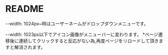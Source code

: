 # README

--width: 1024px~時はユーザーネームがドロップダウンメニューです。

--width: 1023px以下でアイコン画像がメニューバーに変わります。
  *ページ遷移後に連続してクリックすると反応がない為,再度ページをリロードして頂きますと解消されます。

